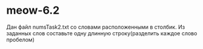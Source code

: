 # meow-6.2
 Дан файл numsTask2.txt со словами расположенными в столбик. Из заданных слов составьте одну длинную строку(разделить каждое слово пробелом)
